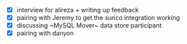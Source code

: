 * [x] interview for alireza + writing up feedback
* [x] pairing with Jeremy to get the sunco integration working
* [x] discussing ~MySQL Mover~ data store participant
* [x] pairing with danyon
